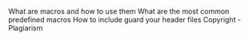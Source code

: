 What are macros and how to use them
What are the most common predefined macros
How to include guard your header files
Copyright - Plagiarism
